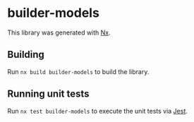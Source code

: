 # builder-models

This library was generated with [Nx](https://nx.dev).

## Building

Run `nx build builder-models` to build the library.

## Running unit tests

Run `nx test builder-models` to execute the unit tests via [Jest](https://jestjs.io).
